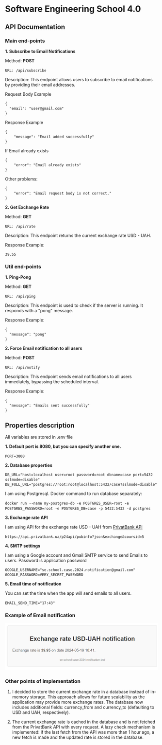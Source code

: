 # Software Engineering School 4.0

## API Documentation

### Main end-points
**1. Subscribe to Email Notifications**

Method: **POST**

`URL: /api/subscribe`

Description: This endpoint allows users to subscribe to email notifications by providing their email addresses.

Request Body Example
```
{
  "email": "user@gmail.com"
}
```
Response Example
```
{
    "message": "Email added successfully"
}

```

If Email already exists
```
{
    "error": "Email already exists"
}
```

Other problems:
```
{
    "error": "Email request body is not correct."
}
```

**2. Get Exchange Rate**

Method: **GET**

`URL: /api/rate`

Description: This endpoint returns the current exchange rate USD - UAH.

Response Example:
```
39.55
```

### Util end-points
**1. Ping-Pong**

Method: **GET**

`URL: /api/ping`

Description: This endpoint is used to check if the server is running. It responds with a "pong" message.

Response Example:

```
{
  "message": "pong"
}

```

**2. Force Email notification to all users**

Method: **POST**

`URL: /api/notify`

Description: This endpoint sends email notifications to all users immediately, bypassing the scheduled interval.

Response Example:
```
{
  "message": "Emails sent successfully"
}
```

## Properties description

All variables are stored in .env file

**1. Default port is 8080, but you can specify another one.**

`PORT=3000`

**2. Database properties**
```
DB_URL="host=localhost user=root password=root dbname=case port=5432 sslmode=disable"
DB_FULL_URL="postgres://root:root@localhost:5432/case?sslmode=disable"
```
I am using Postgresql. Docker command to run database separately:

`docker run --name my-postgres-db -e POSTGRES_USER=root -e POSTGRES_PASSWORD=root -e POSTGRES_DB=case -p 5432:5432 -d postgres`

**3. Exchange rate API**

I am using API for the exchange rate USD - UAH from [PrivatBank API](https://api.privatbank.ua/#p24/exchange "PrivatBank API")

`https://api.privatbank.ua/p24api/pubinfo?json&exchange&coursid=5`

**4. SMTP settings**

I am using a Google account and Gmail SMTP service to send Emails to users.
Password is application password
```
GOOGLE_USERNAME="se.school.case.2024.notification@gmail.com"
GOOGLE_PASSWORD=VERY_SECRET_PASSWORD
```

**5. Email time of notification**

You can set the time when the app will send emails to all users.

`EMAIL_SEND_TIME="17:43"`


### Example of Email notification
[![](https://raw.githubusercontent.com/Gurmigou/se-school-case-2024/main/show/data/email_notification_example.png)](https://raw.githubusercontent.com/Gurmigou/se-school-case-2024/main/show/data/email_notification_example.png)


### Other points of implementation
1. I decided to store the current exchange rate in a database instead of in-memory storage. This approach allows for future scalability as the application may provide more exchange rates. The database now includes additional fields: currency_from and currency_to (defaulting to USD and UAH, respectively).

2. The current exchange rate is cached in the database and is not fetched from the PrivatBank API with every request. A lazy check mechanism is implemented: if the last fetch from the API was more than 1 hour ago, a new fetch is made and the updated rate is stored in the database.

